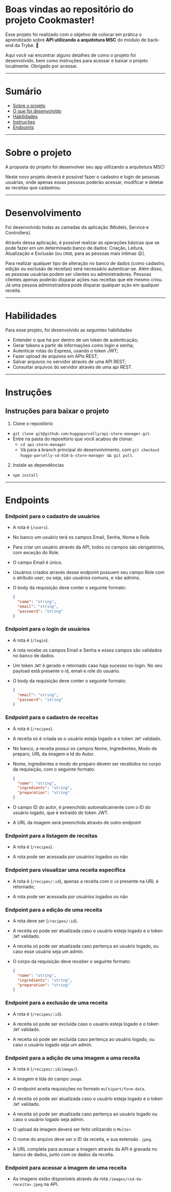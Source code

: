 # Boas vindas ao repositório do projeto Cookmaster!

Esse projeto foi realizado com o objetivo de colocar em prática o aprendizado sobre **API utilizando a arquitetura MSC** do módulo de back-end da Trybe. 🚀

Aqui você vai encontrar alguns detalhes de como o projeto foi desenvolvido, bem como instruções para acessar e baixar o projeto localmente.
Obrigado por acessar.

---

# Sumário

- [Sobre o projeto](#sobre-o-projeto)
- [O que foi desenvolvido](#desenvolvimento)
- [Habilidades](#habilidades)
- [Instruções](#instruções)
- [Endpoints](#edpoints)

---

# Sobre o projeto

A proposta do projeto foi desenvolver seu app utilizando a arquitetura MSC!

Neste novo projeto deverá é possível fazer o cadastro e login de pessoas usuárias, onde apenas essas pessoas poderão acessar, modificar e deletar as receitas que cadastrou.

---

# Desenvolvimento


Foi desenvolvido todas as camadas da aplicação (Models, Service e Controllers).

Através dessa aplicação, é possível realizar as operações básicas que se pode fazer em um determinado banco de dados: Criação, Leitura, Atualização e Exclusão (ou `CRUD`, para as pessoas mais íntimas 😜).

Para realizar qualquer tipo de alteração no banco de dados (como cadastro, edição ou exclusão de receitas) será necessário autenticar-se. Além disso, as pessoas usuárias podem ser clientes ou administradores. Pessoas clientes apenas poderão disparar ações nas receitas que ele mesmo criou. Já uma pessoa administradora pode disparar qualquer ação em qualquer receita.

---

# Habilidades

Para esse projeto, foi desenvolvido as seguintes habilidades

- Entender o que há por dentro de um token de autenticação;
- Gerar tokens a partir de informações como login e senha;
- Autenticar rotas do Express, usando o token JWT;
- Fazer upload de arquivos em APIs REST;
- Salvar arquivos no servidor através de uma API REST;
- Consultar arquivos do servidor através de uma api REST.

---

# Instruções

## Instruções para baixar o projeto

1. Clone o repositório

- `git clone git@github.com:huggoparcelly/api-store-manager.git`.
- Entre na pasta do repositório que você acabou de clonar:
  - `cd api-store-manager`
  - Vá para a branch principal do desenvolvimento, com `git checkout huggo-parcelly-sd-010-b-store-manager && git pull`.

2. Instale as dependências

- `npm install`

---

# Endpoints

### Endpoint para o cadastro de usuários

- A rota é (`/users`).

- No banco um usuário terá os campos Email, Senha, Nome e Role.

- Para criar um usuário através da API, todos os campos são obrigatórios, com exceção do Role.

- O campo Email é único.

- Usuários criados através desse endpoint possuem seu campo Role com o atributo _user_, ou seja, são usuários comuns, e não admins.

- O body da requisição deve conter o seguinte formato:

  ```json
  {
    "name": "string",
    "email": "string",
    "password": "string"
  }
  ```


### Endpoint para o login de usuários

- A rota é (`/login`).

- A rota recebe os campos Email e Senha e esses campos são validados no banco de dados.

- Um token `JWT` é gerado e retornado caso haja sucesso no login. No seu payload está presente o id, email e role do usuário.

- O body da requisição deve conter o seguinte formato:

  ```json
  {
    "email": "string",
    "password": "string"
  }
  ```

### Endpoint para o cadastro de receitas

- A rota é (`/recipes`).

- A receita só é criada se o usuário esteja logado e o token `JWT` validado.

- No banco, a receita possui os campos Nome, Ingredientes, Modo de preparo, URL da imagem e Id do Autor.

- Nome, ingredientes e modo de preparo devem ser recebidos no corpo da requisição, com o seguinte formato:

  ```json
  {
    "name": "string",
    "ingredients": "string",
    "preparation": "string"
  }
  ```

- O campo ID do autor, é preenchido automaticamente com o ID do usuário logado, que é extraído do token JWT.

- A URL da imagem será preenchida através de outro endpoint


### Endpoint para a listagem de receitas

- A rota é (`/recipes`).

- A rota pode ser acessada por usuários logados ou não

### Endpoint para visualizar uma receita específica

- A rota é (`/recipes/:id`), apenas a receita com o `id` presente na URL é retornado;

- A rota pode ser acessada por usuários logados ou não


### Endpoint para a edição de uma receita

- A rota deve ser (`/recipes/:id`).

- A receita só pode ser atualizada caso o usuário esteja logado e o token `JWT` validado.

- A receita só pode ser atualizada caso pertença ao usuário logado, ou caso esse usuário seja um admin.

- O corpo da requisição deve receber o seguinte formato:

  ```json
  {
    "name": "string",
    "ingredients": "string",
    "preparation": "string"
  }
  ```


### Endpoint para a exclusão de uma receita

- A rota é (`/recipes/:id`).

- A receita só pode ser excluída caso o usuário esteja logado e o token `JWT` validado.

- A receita só pode ser excluída caso pertença ao usuário logado, ou caso o usuário logado seja um admin.


### Endpoint para a adição de uma imagem a uma receita

- A rota é (`/recipes/:id/image/`).

- A imagem é lida do campo `image`.

- O endpoint aceita requisições no formato `multipart/form-data`.

- A receita só pode ser atualizada caso o usuário esteja logado e o token `JWT` validado.

- A receita só pode ser atualizada caso pertença ao usuário logado ou caso o usuário logado seja admin.

- O upload da imagem deverá ser feito utilizando o `Multer`.

- O nome do arquivo deve ser o ID da receita, e sua extensão `.jpeg`.

- A URL completa para acessar a imagem através da API é gravada no banco de dados, junto com os dados da receita.


### Endpoint para acessar a imagem de uma receita

- As imagens estão disponíveis através da rota `/images/<id-da-receita>.jpeg` na API.

